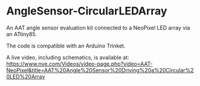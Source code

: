 # AngleSensor-CircularLEDArray
An AAT angle sensor evaluation kit connected to a NeoPixel LED array via an ATtiny85.

The code is compatible with an Arduino Trinket.

A live video, including schematics, is available at: https://www.nve.com/Videos/video-page.php?video=AAT-NeoPixel&title=AAT%20Angle%20Sensor%20Driving%20a%20Circular%20LED%20Array
